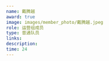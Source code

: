 ```yaml
---
name: 戴腾越
award: true
image: images/member_photo/戴腾越.jpeg
role: 运营组成员
type: 普通队员
links:
description:
time: 24
---
```

